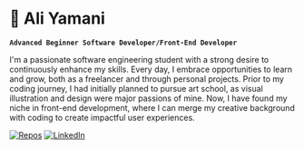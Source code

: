 # 🎨 Ali Yamani
**`Advanced Beginner Software Developer/Front-End Developer`**

I'm a passionate software engineering student with a strong desire to continuously enhance my skills. Every day, I embrace opportunities to learn and grow, both as a freelancer and through personal projects. Prior to my coding journey, I had initially planned to pursue art school, as visual illustration and design were major passions of mine. Now, I have found my niche in front-end development, where I can merge my creative background with coding to create impactful user experiences.

   <p align="left">
      <a href="https://github.com/aliyamanii?tab=repositories">
         <img alt="Repos" title="My Repositories" src="https://custom-icon-badges.demolab.com/badge/-My%20Repos-blue?style=for-the-badge&logoColor=white&logo=repo"/></a> 
      <a href="https://www.linkedin.com/in/ali-yamani-958218279/">
      <a href="https://github.com/aliyamanii?tab=repositories">
         <img alt="LinkedIn" title="My LinkedIn Profile" src="https://custom-icon-badges.demolab.com/badge/-My%20Repos-blue?style=for-the-badge&logoColor=white&logo=facebook"/></a> 
      <a href="https://www.linkedin.com/in/ali-yamani-958218279/">
   </p>
